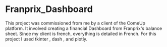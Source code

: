 # Franprix_Dashboard

This project was commissioned from me by a client of the ComeUp platform. It involved creating a financial Dashboard from Franprix's balance sheet.
Since my client is french, everything is detailed in French.
For this project I used tkinter , dash , and plotly.

